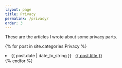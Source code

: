 ```yaml
---
layout: page
title: Privacy
permalink: /privacy/
order: 3
---
```

These are the articles I wrote about some privacy parts.

{% for post in site.categories.Privacy %}
 <li><span>{{ post.date | date_to_string }}</span> &nbsp; <a href="{{ post.url }}">{{ post.title }}</a></li>
{% endfor %}